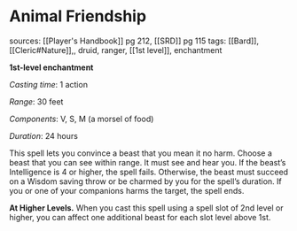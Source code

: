 # Animal Friendship
sources: [[Player's Handbook]] pg 212, [[SRD]] pg 115
tags: [[Bard]], [[Cleric#Nature]],, druid, ranger, [[1st level]], enchantment

**1st-level enchantment**

*Casting time*: 1 action

*Range*: 30 feet

*Components*: V, S, M (a morsel of food)

*Duration*: 24 hours

This spell lets you convince a beast that you mean it no harm. Choose a beast that you can see within range. It must see and hear you. If the beast’s Intelligence is 4 or higher, the spell fails. Otherwise, the beast must succeed on a Wisdom saving throw or be charmed by you for the spell’s duration. If you or one of your companions harms the target, the spell ends.

**At Higher Levels.** When you cast this spell using a spell slot of 2nd level or higher, you can affect one additional beast for each slot level above 1st.
